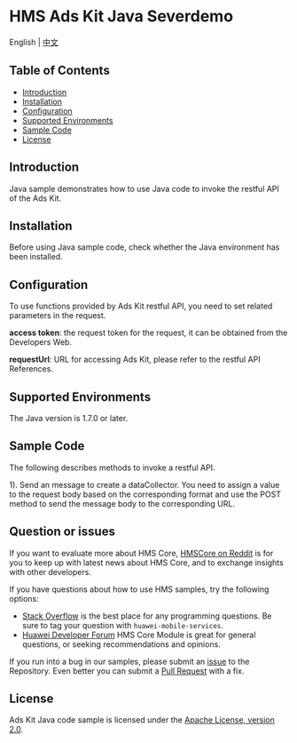 # HMS Ads Kit Java Severdemo
English | [中文](https://github.com/HMS-Core/hms-ads-severdemo)
## Table of Contents

 * [Introduction](#introduction)
 * [Installation](#installation)
 * [Configuration ](#configuration )
 * [Supported Environments](#supported-environments)
 * [Sample Code](#sample-code)
 * [License](#license)
 
 
## Introduction
Java sample demonstrates how to use Java code to invoke the restful API of the Ads Kit.

## Installation
Before using Java sample code, check whether the Java environment has been installed. 
   
## Configuration 
To use functions provided by Ads Kit restful API, you need to set related parameters in the request.
    
**access token**: the request token for the request, it can be obtained from the Developers Web.

**requestUrl**: URL for accessing Ads Kit, please refer to the restful API References.

## Supported Environments
The Java version is 1.7.0 or later.
	
## Sample Code
The following describes methods to invoke a restful API.

1). Send an message to create a dataCollector.
You need to assign a value to the request body based on the corresponding format and use the POST method to send the message body to the corresponding URL.

## Question or issues
If you want to evaluate more about HMS Core,
[HMSCore on Reddit](https://www.reddit.com/r/HuaweiDevelopers/) is for you to keep up with latest news about HMS Core, and to exchange insights with other developers.

If you have questions about how to use HMS samples, try the following options:
- [Stack Overflow](https://stackoverflow.com/questions/tagged/huawei-mobile-services) is the best place for any programming questions. Be sure to tag your question with 
`huawei-mobile-services`.
- [Huawei Developer Forum](https://forums.developer.huawei.com/forumPortal/en/home?fid=0101187876626530001) HMS Core Module is great for general questions, or seeking recommendations and opinions.

If you run into a bug in our samples, please submit an [issue](https://github.com/HMS-Core/hms-ads-severdemo/issues) to the Repository. Even better you can submit a [Pull Request](https://github.com/HMS-Core/hms-ads-severdemo/pulls) with a fix.

##  License
Ads Kit Java code sample is licensed under the [Apache License, version 2.0](http://www.apache.org/licenses/LICENSE-2.0).

